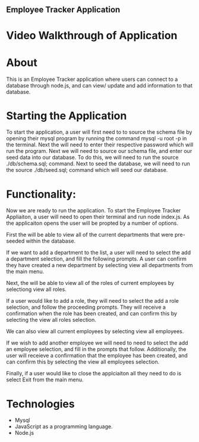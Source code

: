 ## Employee Tracker Application

# Video Walkthrough of Application



# About

This is an Employee Tracker application where users can connect to a database through node.js, and can view/ update and add information to that database.

# Starting the Application

To start the application, a user will first need to to source the schema file by opening their mysql program by running the command mysql -u root -p in the terminal. Next the will need to enter their respective password which will run the program. Next we will need to source our schema file, and enter our seed data into our database. To do this, we will need to run the source ./db/schema.sql; command. Next to seed the database, we will need to run the source ./db/seed.sql; command which will seed our database. 



# Functionality:

Now we are ready to run the application. To start the Employee Tracker Appliaiton, a user will need to open their terminal and run node index.js. As the applicaiton opens the user will be propted by a number of options. 

First the will be able to view all of the current departments that were pre-seeded within the database. 

If we want to add a department to the list, a user will need to select the add a department selection, and fill the following prompts. A user can confirm they have created a new department by selecting view all departments from the main menu.

Next, the will be able to view all of the roles of current employees by selectiong view all roles.

If a user would like to add a role, they will need to select the add a role selection, and follow the proceeding prompts. They will receive a confirmation when the role has been created, and can confirm this by selecting the view all roles selection.

We can also view all current employees by selecting view all employees.

If we wish to add another employee we will need to need to select the add an employee selection, and fill in the prompts that follow. Additionally, the user will receieve a confirmation that the employee has been created, and can confirm this by selecting the view all employees selection.

Finally, if a user would like to close the applciaiton all they need to do is select Exit from the main menu.

# Technologies

- Mysql
- JavaScript as a programming language.
- Node.js